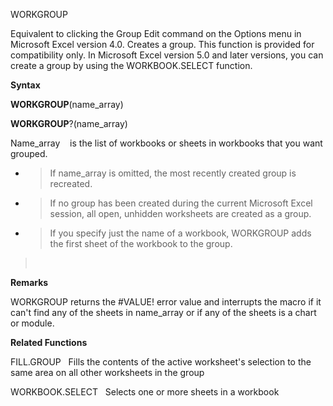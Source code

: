 WORKGROUP

Equivalent to clicking the Group Edit command on the Options menu in
Microsoft Excel version 4.0. Creates a group. This function is provided
for compatibility only. In Microsoft Excel version 5.0 and later
versions, you can create a group by using the WORKBOOK.SELECT function.

**Syntax**

**WORKGROUP**(name\_array)

**WORKGROUP**?(name\_array)

Name\_array    is the list of workbooks or sheets in workbooks that you
want grouped.

  - > If name\_array is omitted, the most recently created group is
    > recreated.

  - > If no group has been created during the current Microsoft Excel
    > session, all open, unhidden worksheets are created as a group.

  - > If you specify just the name of a workbook, WORKGROUP adds the
    > first sheet of the workbook to the group.

>  

**Remarks**

WORKGROUP returns the \#VALUE\! error value and interrupts the macro if
it can't find any of the sheets in name\_array or if any of the sheets
is a chart or module.

**Related Functions**

FILL.GROUP   Fills the contents of the active worksheet's selection to
the same area on all other worksheets in the group

WORKBOOK.SELECT   Selects one or more sheets in a workbook


